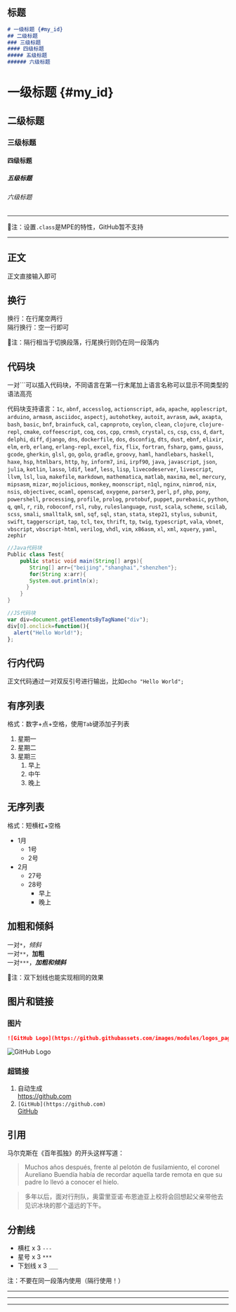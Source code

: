 ## 标题

```markdown
# 一级标题 {#my_id}
## 二级标题
### 三级标题
#### 四级标题
##### 五级标题
###### 六级标题
```

# 一级标题 {#my_id}

## 二级标题

### 三级标题

#### 四级标题

##### 五级标题

###### 六级标题

***
💚注：设置`.class`是MPE的特性，GitHub暂不支持  

***

## 正文

正文直接输入即可  

## 换行

换行：在行尾空两行  
隔行换行：空一行即可

💚注：隔行相当于切换段落，行尾换行则仍在同一段落内

## 代码块

一对```可以插入代码块，不同语言在第一行末尾加上语言名称可以显示不同类型的语法高亮

代码块支持语言：`1c`, `abnf`, `accesslog`, `actionscript`, `ada`, `apache`, `applescript`, `arduino`, `armasm`, `asciidoc`, `aspectj`, `autohotkey`, `autoit`, `avrasm`, `awk`, `axapta`, `bash`, `basic`, `bnf`, `brainfuck`, `cal`, `capnproto`, `ceylon`, `clean`, `clojure`, `clojure-repl`, `cmake`, `coffeescript`, `coq`, `cos`, `cpp`, `crmsh`, `crystal`, `cs`, `csp`, `css`, `d`, `dart`, `delphi`, `diff`, `django`, `dns`, `dockerfile`, `dos`, `dsconfig`, `dts`, `dust`, `ebnf`, `elixir`, `elm`, `erb`, `erlang`, `erlang-repl`, `excel`, `fix`, `flix`, `fortran`, `fsharp`, `gams`, `gauss`, `gcode`, `gherkin`, `glsl`, `go`, `golo`, `gradle`, `groovy`, `haml`, `handlebars`, `haskell`, `haxe`, `hsp`, `htmlbars`, `http`, `hy`, `inform7`, `ini`, `irpf90`, `java`, `javascript`, `json`, `julia`, `kotlin`, `lasso`, `ldif`, `leaf`, `less`, `lisp`, `livecodeserver`, `livescript`, `llvm`, `lsl`, `lua`, `makefile`, `markdown`, `mathematica`, `matlab`, `maxima`, `mel`, `mercury`, `mipsasm`, `mizar`, `mojolicious`, `monkey`, `moonscript`, `n1ql`, `nginx`, `nimrod`, `nix`, `nsis`, `objectivec`, `ocaml`, `openscad`, `oxygene`, `parser3`, `perl`, `pf`, `php`, `pony`, `powershell`, `processing`, `profile`, `prolog`, `protobuf`, `puppet`, `purebasic`, `python`, `q`, `qml`, `r`, `rib`, `roboconf`, `rsl`, `ruby`, `ruleslanguage`, `rust`, `scala`, `scheme`, `scilab`, `scss`, `smali`, `smalltalk`, `sml`, `sqf`, `sql`, `stan`, `stata`, `step21`, `stylus`, `subunit`, `swift`, `taggerscript`, `tap`, `tcl`, `tex`, `thrift`, `tp`, `twig`, `typescript`, `vala`, `vbnet`, `vbscript`, `vbscript-html`, `verilog`, `vhdl`, `vim`, `x86asm`, `xl`, `xml`, `xquery`, `yaml`, `zephir`

```java
//Java代码块
Public class Test{
    public static void main(String[] args){
       String[] arr={"beijing","shanghai","shenzhen"};
       for(String x:arr){
       System.out.println(x);
      }
    }
}
```

```js
//JS代码块
var div=document.getElementsByTagName("div");
div[0].onclick=function(){
  alert("Hello World!");
};
```

## 行内代码

正文代码通过一对双反引号进行输出，比如``echo "Hello World";``

## 有序列表

格式：数字+点+空格，使用``Tab``键添加子列表

1. 星期一
2. 星期二
3. 星期三
   1. 早上
   2. 中午
   3. 晚上

## 无序列表

格式：短横杠+空格

- 1月
  - 1号
  - 2号
- 2月
  - 27号
  - 28号
    - 早上
    - 晚上

## 加粗和倾斜

一对``*``，*倾斜*  
一对``**``，**加粗**  
一对``***``，***加粗和倾斜***

💚注：双下划线也能实现相同的效果

## 图片和链接

### 图片

```markdown
![GitHub Logo](https://github.githubassets.com/images/modules/logos_page/GitHub-Mark.png)
```

![GitHub Logo](https://github.githubassets.com/images/modules/logos_page/GitHub-Mark.png)

### 超链接

1. 自动生成  
<https://github.com>
2. ``[GitHub](https://github.com)``  
[GitHub](https://github.com)

## 引用

马尔克斯在《百年孤独》的开头这样写道：  

> Muchos años después, frente al pelotón de fusilamiento, el coronel Aureliano Buendía había de
recordar aquella tarde remota en que su padre lo llevó a conocer el hielo.  

> 多年以后，面对行刑队，奥雷里亚诺·布恩迪亚上校将会回想起父亲带他去见识冰块的那个遥远的下午。

## 分割线

- 横杠 x 3 ``---``  
- 星号 x 3 ``***``  
- 下划线 x 3 ``___``  

注：不要在同一段落内使用（隔行使用！）

---

***
___

